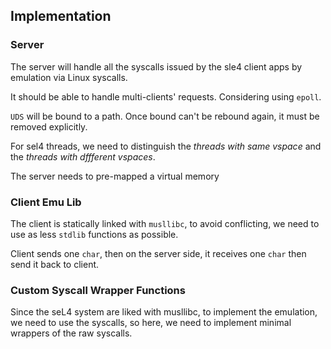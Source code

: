 ## Implementation

### Server

The server will handle all the syscalls issued by the sle4 client apps by emulation via Linux syscalls.

It should be able to handle multi-clients' requests. Considering using `epoll`. 

`UDS` will be bound to a path. Once bound can't be rebound again, it must be removed explicitly.

For sel4 threads, we need to distinguish the *threads with same vspace* and the *threads with dffferent vspaces*.

The server needs to pre-mapped a virtual memory     

### Client Emu Lib

The client is statically linked with `musllibc`, to avoid conflicting, we need to use as less `stdlib` functions as possible. 

Client sends one `char`, then on the server side, it receives one `char` then send it back to client.   

### Custom Syscall Wrapper Functions

Since the seL4 system are liked with musllibc, to implement the emulation, we need to use the syscalls, so here, we need to implement minimal wrappers of the raw syscalls.

